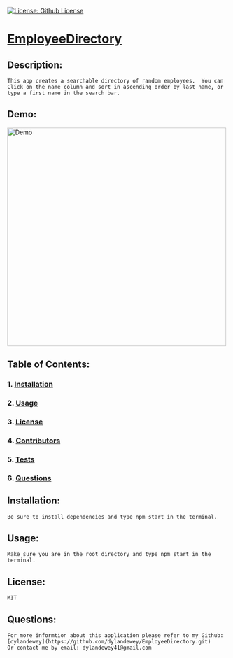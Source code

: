 
[![License: Github License](https://img.shields.io/badge/License-MIT-brightgreen.svg)](https://github.com/dylandewey/Readmegenerator.git)

# [EmployeeDirectory](https://dylandewey.github.io/EmployeeDirectory/)
    
## Description:
    This app creates a searchable directory of random employees.  You can Click on the name column and sort in ascending order by last name, or type a first name in the search bar.
## Demo:
<img alt="Demo" src="EmployeeDirectory.gif" width="500">
    
## Table of Contents:
### 1. [Installation](#Installation)
### 2. [Usage](#Usage)
### 3. [License](#License)
### 4. [Contributors](#Contributors)
### 5. [Tests](#Tests)
### 6. [Questions](#Questions)
    
## Installation:
    Be sure to install dependencies and type npm start in the terminal.
    
## Usage:
    Make sure you are in the root directory and type npm start in the terminal.
    
## License:
    MIT
    
## Questions:
    For more informtion about this application please refer to my Github: [dylandewey](https://github.com/dylandewey/EmployeeDirectory.git)
    Or contact me by email: dylandewey41@gmail.com
